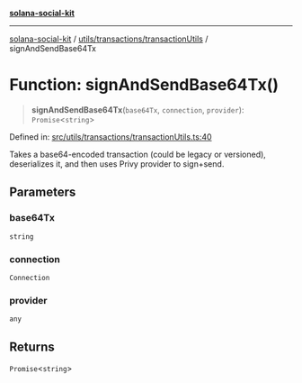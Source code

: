 [**solana-social-kit**](../../../../README.md)

***

[solana-social-kit](../../../../README.md) / [utils/transactions/transactionUtils](../README.md) / signAndSendBase64Tx

# Function: signAndSendBase64Tx()

> **signAndSendBase64Tx**(`base64Tx`, `connection`, `provider`): `Promise`\<`string`\>

Defined in: [src/utils/transactions/transactionUtils.ts:40](https://github.com/SendArcade/solana-social-starter/blob/98f94bb63d3814df24512365f6ae706d273e698f/src/utils/transactions/transactionUtils.ts#L40)

Takes a base64-encoded transaction (could be legacy or versioned),
deserializes it, and then uses Privy provider to sign+send.

## Parameters

### base64Tx

`string`

### connection

`Connection`

### provider

`any`

## Returns

`Promise`\<`string`\>
